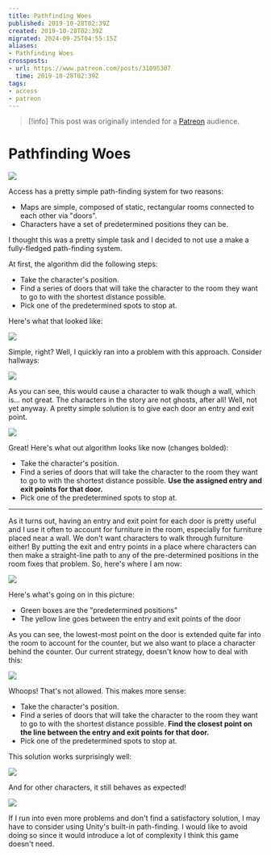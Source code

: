 ```yaml
---
title: Pathfinding Woes
published: 2019-10-28T02:39Z
created: 2019-10-28T02:39Z
migrated: 2024-09-25T04:55:15Z
aliases:
- Pathfinding Woes
crossposts:
- url: https://www.patreon.com/posts/31095307
  time: 2019-10-28T02:39Z
tags:
- access
- patreon
---
```


> [!info]
> This post was originally intended for a [Patreon](../tags/patreon.md) audience.

# Pathfinding Woes

![](201910280239-title.png)

Access has a pretty simple path-finding system for two reasons:

- Maps are simple, composed of static, rectangular rooms connected to each other via "doors".
- Characters have a set of predetermined positions they can be.

I thought this was a pretty simple task and I decided to not use a make a fully-fledged path-finding system.

At first, the algorithm did the following steps:

- Take the character's position.
- Find a series of doors that will take the character to the room they want to go to with the shortest distance possible.
- Pick one of the predetermined spots to stop at.

Here's what that looked like:

![](201910280239-pathfinding-simple.png)

Simple, right? Well, I quickly ran into a problem with this approach. Consider hallways:

![](201910280239-pathfinding-problem.png)

As you can see, this would cause a character to walk though a wall, which is... not great. The characters in the story are not ghosts, after all! Well, not yet anyway. A pretty simple solution is to give each door an entry and exit point.

![](201910280239-pathfinding-door-solution.png)

Great! Here's what out algorithm looks like now (changes bolded):

- Take the character's position.
- Find a series of doors that will take the character to the room they want to go to with the shortest distance possible. **Use the assigned entry and exit points for that door.**
- Pick one of the predetermined spots to stop at.

---

As it turns out, having an entry and exit point for each door is pretty useful and I use it often to account for furniture in the room, especially for furniture placed near a wall. We don't want characters to walk through furniture either! By putting the exit and entry points in a place where characters can then make a straight-line path to any of the pre-determined positions in the room fixes that problem. So, here's where I am now:

![](201910280239-pathfinding1.png)

Here's what's going on in this picture:

- Green boxes are the "predetermined positions"
- The yellow line goes between the entry and exit points of the door

As you can see, the lowest-most point on the door is extended quite far into the room to account for the counter, but we also want to place a character behind the counter. Our current strategy, doesn't know how to deal with this:

![](201910280239-pathfinding2.png)

Whoops! That's not allowed. This makes more sense:

- Take the character's position.
- Find a series of doors that will take the character to the room they want to go to with the shortest distance possible. **Find the closest point on the line between the entry and exit points for that door.**
- Pick one of the predetermined spots to stop at.

This solution works surprisingly well:

![](201910280239-pathfinding3.png)

And for other characters, it still behaves as expected!

![](201910280239-pathfinding4.png)

If I run into even more problems and don't find a satisfactory solution, I may have to consider using Unity's built-in path-finding. I would like to avoid doing so since it would introduce a lot of complexity I think this game doesn't need.